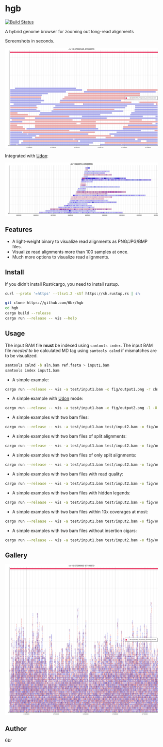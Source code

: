 # hgb

[![Build Status](https://travis-ci.com/6br/hgb.svg?branch=master)](https://travis-ci.com/6br/hgb)

A hybrid genome browser for zooming out long-read alignments

Screenshots in seconds.

![alignments](fig/alignments.png)

Integrated with [Udon](https://github.com/ocxtal/udon):

![udon](fig/udon.png)

## Features

* A light-weight binary to visualize read alignments as PNG/JPG/BMP files.
* Visualize read alignments more than 100 samples at once.
* Much more options to visualize read alignments.

## Install

If you didn't install Rust/cargo, you need to install rustup.

```bash
curl --proto '=https' --tlsv1.2 -sSf https://sh.rustup.rs | sh
```

```bash
git clone https://github.com/6br/hgb
cd hgb
cargo build --release
cargo run --release -- vis --help
```

## Usage

The input BAM file **must** be indexed using `samtools index`. The input BAM file *needed to* be calculated MD tag using `samtools calmd` if mismatches are to be visualized.

```bash
samtools calmd -b aln.bam ref.fasta > input1.bam
samtools index input1.bam
```

* A simple example:

```bash
cargo run --release -- vis -a test/input1.bam -o fig/output1.png -r chr1:16000229-16001329
```

* A simple example with [Udon](https://github.com/ocxtal/udon) mode:

```bash
cargo run --release -- vis -a test/input1.bam -o fig/output2.png -l -U -r chr1:16000229-16001329
```

* A simple examples with two bam files:

```bash
cargo run --release -- vis -a test/input1.bam test/input2.bam -o fig/output3.png -r chr1:16000229-16001329
```

* A simple examples with two bam files of split alignments:

```bash
cargo run --release -- vis -a test/input1.bam test/input2.bam -o fig/output4.png -r chr1:16000229-16001329 -s
```

* A simple examples with two bam files of only split alignments:

```bash
cargo run --release -- vis -a test/input1.bam test/input2.bam -o fig/output5.png -r chr1:16000229-16001329 -s -u
```

* A simple examples with two bam files with read quality:

```bash
cargo run --release -- vis -a test/input1.bam test/input2.bam -o fig/output6.png -r chr1:16000229-16001329 -q
```

* A simple examples with two bam files with hidden legends:

```bash
cargo run --release -- vis -a test/input1.bam test/input2.bam -o fig/output7.png -r chr1:16000229-16001329 -l
```

* A simple examples with two bam files within 10x coverages at most:

```bash
cargo run --release -- vis -a test/input1.bam test/input2.bam -o fig/output8.png -r chr1:16000229-16001329 -m 10
```

* A simple examples with two bam files without insertion cigars:

```bash
cargo run --release -- vis -a test/input1.bam test/input2.bam -o fig/output9.png -r chr1:16000229-16001329 -I
```

## Gallery

![large](fig/large.png)

## Author

6br
